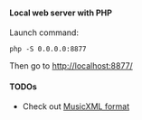 
#### Local web server with PHP

Launch command:

    php -S 0.0.0.0:8877
    
Then go to [http://localhost:8877/](http://localhost:8877/)





#### TODOs

- Check out [MusicXML format](https://en.wikipedia.org/wiki/MusicXML)


